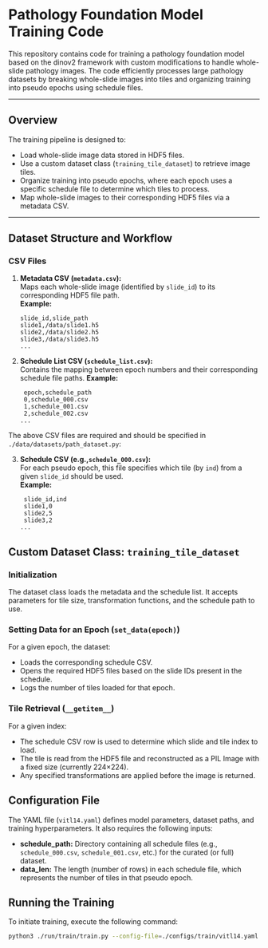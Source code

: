 # Pathology Foundation Model Training Code

This repository contains code for training a pathology foundation model based on the dinov2 framework with custom modifications to handle whole-slide pathology images. The code efficiently processes large pathology datasets by breaking whole-slide images into tiles and organizing training into pseudo epochs using schedule files.

---

## Overview

The training pipeline is designed to:

- Load whole-slide image data stored in HDF5 files.
- Use a custom dataset class (`training_tile_dataset`) to retrieve image tiles.
- Organize training into pseudo epochs, where each epoch uses a specific schedule file to determine which tiles to process.
- Map whole-slide images to their corresponding HDF5 files via a metadata CSV.

---

## Dataset Structure and Workflow

### CSV Files

1. **Metadata CSV (`metadata.csv`):**  
   Maps each whole-slide image (identified by `slide_id`) to its corresponding HDF5 file path.  
   **Example:**
   ```csv
   slide_id,slide_path
   slide1,/data/slide1.h5
   slide2,/data/slide2.h5
   slide3,/data/slide3.h5
   ...
   ```
2. **Schedule List CSV (`schedule_list.csv`):**  
   Contains the mapping between epoch numbers and their corresponding schedule file paths.
   **Example:**
   ```csv
    epoch,schedule_path
    0,schedule_000.csv
    1,schedule_001.csv
    2,schedule_002.csv
   ...
   ```

The above CSV files are required and should be specified in `./data/datasets/path_dataset.py`:

3. **Schedule CSV (e.g.,`schedule_000.csv`):**  
   For each pseudo epoch, this file specifies which tile (by `ind`) from a given `slide_id` should be used.  
   **Example:**
   ```csv
    slide_id,ind
    slide1,0
    slide2,5
    slide3,2
   ...
   ```

## Custom Dataset Class: `training_tile_dataset`

### Initialization
The dataset class loads the metadata and the schedule list. It accepts parameters for tile size, transformation functions, and the schedule path to use.

### Setting Data for an Epoch (`set_data(epoch)`)
For a given epoch, the dataset:
- Loads the corresponding schedule CSV.
- Opens the required HDF5 files based on the slide IDs present in the schedule.
- Logs the number of tiles loaded for that epoch.

### Tile Retrieval (`__getitem__`)
For a given index:
- The schedule CSV row is used to determine which slide and tile index to load.
- The tile is read from the HDF5 file and reconstructed as a PIL Image with a fixed size (currently 224×224).
- Any specified transformations are applied before the image is returned.

## Configuration File

The YAML file (`vitl14.yaml`) defines model parameters, dataset paths, and training hyperparameters. It also requires the following inputs:

- **schedule_path:** Directory containing all schedule files (e.g., `schedule_000.csv`, `schedule_001.csv`, etc.) for the curated (or full) dataset.
- **data_len:** The length (number of rows) in each schedule file, which represents the number of tiles in that pseudo epoch.

## Running the Training

To initiate training, execute the following command:

```bash
python3 ./run/train/train.py --config-file=./configs/train/vitl14.yaml --output-dir=./path/to/output
```
